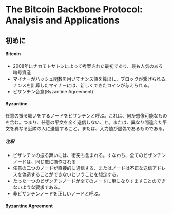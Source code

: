 
# The Bitcoin Backbone Protocol: Analysis and Applications

## 初めに

#### Bitcoin

* 2008年にナカモトサトシによって考案された最初であり、最も人気のある暗号資産
* マイナーがハッシュ関数を用いてナンス値を算出し、ブロックが繋げられる.ナンスを計算したマイナーには、新しくできたコインが与えられる。
* ビザンチン合意(Byzantine Agreement)

#### Byzantine

任意の振る舞いをするノードをビザンチンと呼ぶ。これは、何か想像可能なものを含む。つまり、任意の平文を全く送信しないこと。または、異なり間違えた平文を異なる近隣の人に送信すること。または、入力値が虚偽であるものである。

##### 注釈
* ビザンチンの振る舞いには、衝突も含まれる。すなわち、全てのビザンチンノードは、同じ敵に操作される
* 任意の二つのノードが直接的に通信する、またはノードは不正な送信アドレスを偽造することができないということを想定する。
* たった一つのビザンチンノードが全てのノードに単になりすますことのできないような要求である。
* 非ビザンチンノードを正しいノードと呼ぶ。

#### Byzantine Agreement





